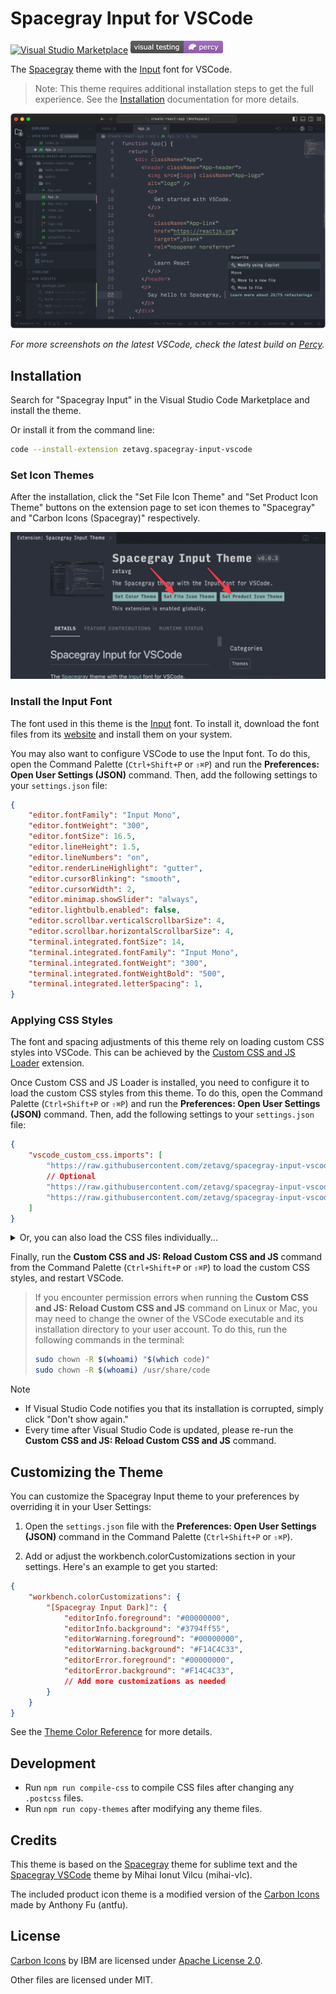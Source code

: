 # Spacegray Input for VSCode

[![Visual Studio Marketplace](https://badgen.net/vs-marketplace/v/zetavg.spacegray-input-vscode)][1] <a href="https://percy.io/188a0120/spacegray-input-vscode" target="_blank"><img src="https://raw.githubusercontent.com/zetavg/spacegray-input-vscode/main/images/percy-badge.png" height="20" alt="This project is using Percy.io for visual regression testing."></a>

[1]: https://marketplace.visualstudio.com/items?itemName=zetavg.spacegray-input-vscode

The [Spacegray](https://github.com/zetavg/spacegray) theme with the [Input](https://input.djr.com/) font for VSCode.

> Note: This theme requires additional installation steps to get the full experience. See the [Installation](https://github.com/zetavg/spacegray-input-vscode?tab=readme-ov-file#installation) documentation for more details.

![](https://raw.githubusercontent.com/zetavg/spacegray-input-vscode/main/screenshots/Screenshot.png)

*For more screenshots on the latest VSCode, check the latest build on [Percy](https://percy.io/188a0120/spacegray-input-vscode).*


## Installation

Search for "Spacegray Input" in the Visual Studio Code Marketplace and install the theme.

Or install it from the command line:

```bash
code --install-extension zetavg.spacegray-input-vscode
```

### Set Icon Themes

After the installation, click the "Set File Icon Theme" and "Set Product Icon Theme" buttons on the extension page to set icon themes to "Spacegray" and "Carbon Icons (Spacegray)" respectively.

![](https://raw.githubusercontent.com/zetavg/spacegray-input-vscode/main/screenshots/Set-Icon-Themes.png)

### Install the Input Font

The font used in this theme is the [Input](https://input.djr.com) font. To install it, download the font files from its [website](https://input.djr.com) and install them on your system.

You may also want to configure VSCode to use the Input font. To do this, open the Command Palette (`Ctrl+Shift+P` or `⇧⌘P`) and run the **Preferences: Open User Settings (JSON)** command. Then, add the following settings to your `settings.json` file:

```json
{
    "editor.fontFamily": "Input Mono",
    "editor.fontWeight": "300",
    "editor.fontSize": 16.5,
    "editor.lineHeight": 1.5,
    "editor.lineNumbers": "on",
    "editor.renderLineHighlight": "gutter",
    "editor.cursorBlinking": "smooth",
    "editor.cursorWidth": 2,
    "editor.minimap.showSlider": "always",
    "editor.lightbulb.enabled": false,
    "editor.scrollbar.verticalScrollbarSize": 4,
    "editor.scrollbar.horizontalScrollbarSize": 4,
    "terminal.integrated.fontSize": 14,
    "terminal.integrated.fontFamily": "Input Mono",
    "terminal.integrated.fontWeight": "300",
    "terminal.integrated.fontWeightBold": "500",
    "terminal.integrated.letterSpacing": 1,
}
```

### Applying CSS Styles

The font and spacing adjustments of this theme rely on loading custom CSS styles into VSCode. This can be achieved by the [Custom CSS and JS Loader](https://marketplace.visualstudio.com/items?itemName=be5invis.vscode-custom-css) extension.

Once Custom CSS and JS Loader is installed, you need to configure it to load the custom CSS styles from this theme. To do this, open the Command Palette (`Ctrl+Shift+P` or `⇧⌘P`) and run the **Preferences: Open User Settings (JSON)** command. Then, add the following settings to your `settings.json` file:

```json
{
    "vscode_custom_css.imports": [
        "https://raw.githubusercontent.com/zetavg/spacegray-input-vscode/main/themes/css/main.css",
        // Optional
        "https://raw.githubusercontent.com/zetavg/spacegray-input-vscode/main/themes/css/font-input.css",
        "https://raw.githubusercontent.com/zetavg/spacegray-input-vscode/main/themes/css/fixed-debug-toolbar.css",
    ]
}
```

<details>
<summary>Or, you can also load the CSS files individually...</summary>
<pre>
{
    "vscode_custom_css.imports": [
        "https://raw.githubusercontent.com/zetavg/spacegray-input-vscode/main/themes/css/font.css",
        "https://raw.githubusercontent.com/zetavg/spacegray-input-vscode/main/themes/css/color.css",
        "https://raw.githubusercontent.com/zetavg/spacegray-input-vscode/main/themes/css/icon-opacit",
        "https://raw.githubusercontent.com/zetavg/spacegray-input-vscode/main/themes/css/spacing.css",
        "https://raw.githubusercontent.com/zetavg/spacegray-input-vscode/main/themes/css/editor-style",
        "https://raw.githubusercontent.com/zetavg/spacegray-input-vscode/main/themes/css/tabs.css",
        "https://raw.githubusercontent.com/zetavg/spacegray-input-vscode/main/themes/css/hide-stuff.css",
        "https://raw.githubusercontent.com/zetavg/spacegray-input-vscode/main/themes/css/no-pointers.css",
        // ... see https://github.com/zetavg/spacegray-input-vscode/tree/main/themes/css for all available CSS files
    ]
}
</pre>
</details>

Finally, run the **Custom CSS and JS: Reload Custom CSS and JS** command from the Command Palette (`Ctrl+Shift+P` or `⇧⌘P`) to load the custom CSS styles, and restart VSCode.

> If you encounter permission errors when running the **Custom CSS and JS: Reload Custom CSS and JS** command on Linux or Mac, you may need to change the owner of the VSCode executable and its installation directory to your user account. To do this, run the following commands in the terminal:
>
> ```bash
> sudo chown -R $(whoami) "$(which code)"
> sudo chown -R $(whoami) /usr/share/code
> ```

> [!NOTE]
>
> * If Visual Studio Code notifies you that its installation is corrupted, simply click "Don't show again."
> * Every time after Visual Studio Code is updated, please re-run the **Custom CSS and JS: Reload Custom CSS and JS** command.


## Customizing the Theme

You can customize the Spacegray Input theme to your preferences by overriding it in your User Settings:

1. Open the `settings.json` file with the **Preferences: Open User Settings (JSON)** command in the Command Palette (`Ctrl+Shift+P` or `⇧⌘P`).

2. Add or adjust the workbench.colorCustomizations section in your settings. Here's an example to get you started:

```json
{
    "workbench.colorCustomizations": {
        "[Spacegray Input Dark]": {
            "editorInfo.foreground": "#00000000",
            "editorInfo.background": "#3794ff55",
            "editorWarning.foreground": "#00000000",
            "editorWarning.background": "#F14C4C33",
            "editorError.foreground": "#00000000",
            "editorError.background": "#F14C4C33",
            // Add more customizations as needed
        }
    }
}
```

See the [Theme Color Reference](https://code.visualstudio.com/api/references/theme-color) for more details.


## Development

* Run `npm run compile-css` to compile CSS files after changing any `.postcss` files.
* Run `npm run copy-themes` after modifying any theme files.


## Credits

This theme is based on the [Spacegray](https://github.com/SublimeText/Spacegray) theme for sublime text and the [Spacegray VSCode](https://github.com/mihai-vlc/spacegray-vscode/tree/master?tab=readme-ov-file) theme by Mihai Ionut Vilcu (mihai-vlc).

The included product icon theme is a modified version of the [Carbon Icons](https://github.com/antfu/vscode-icons-carbon) made by Anthony Fu (antfu).


## License

[Carbon Icons](https://github.com/carbon-design-system/carbon/tree/main/packages/icons) by IBM are licensed under [Apache License 2.0](https://github.com/carbon-design-system/carbon/blob/main/LICENSE).

Other files are licensed under MIT.
